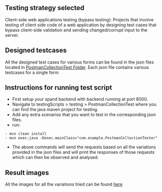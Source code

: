 ## Testing strategy selected
Client-side web applications testing (bypass testing): Projects that involve testing of client side code of a web application by designing test cases that bypass client-side validation and sending changed/corrupt input to the server.

## Designed testcases
All the designed test cases for various forms can be found in the json files located in [PostmanCollectionTest Folder](testingScripts/testing/PostmanCollectionTest). Each json file contains various testcases for a single form.

## Instructions for running test script
- First setup your spand backend with backend running at port 8000.
- Navigate to testingScripts > testing > PostmanCollectionTest where you can find the java maven project for testing.
- Add any extra scenarios that you want to test in the corresponding json files.
- run:
```
- mvn clean install
- mvn exec:java -Dexec.mainClass="com.example.PostmanCollectionTester"
```
- The above commands will send the requests based on all the variations provided in the json files and will print the responses of those requests which can then be observed and analysed.


## Result images
All the images for all the variations tried can be found [here](all_images)
